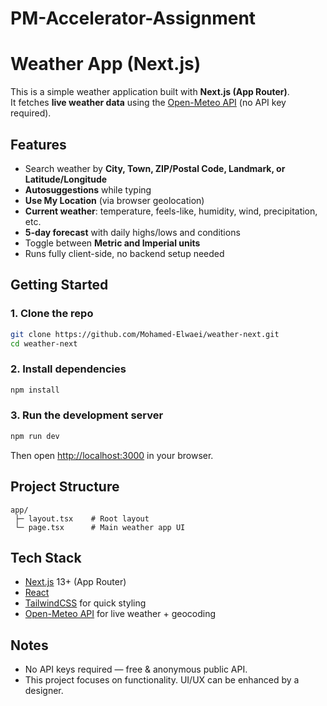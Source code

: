 # PM-Accelerator-Assignment

# Weather App (Next.js)

This is a simple weather application built with **Next.js (App Router)**.  
It fetches **live weather data** using the [Open-Meteo API](https://open-meteo.com/) (no API key required).

## Features
- Search weather by **City, Town, ZIP/Postal Code, Landmark, or Latitude/Longitude**
- **Autosuggestions** while typing
- **Use My Location** (via browser geolocation)
- **Current weather**: temperature, feels-like, humidity, wind, precipitation, etc.
- **5-day forecast** with daily highs/lows and conditions
- Toggle between **Metric and Imperial units**
- Runs fully client-side, no backend setup needed

## Getting Started

### 1. Clone the repo
```bash
git clone https://github.com/Mohamed-Elwaei/weather-next.git
cd weather-next
```

### 2. Install dependencies
```bash
npm install
```

### 3. Run the development server
```bash
npm run dev
```

Then open [http://localhost:3000](http://localhost:3000) in your browser.

## Project Structure
```
app/
 ├─ layout.tsx    # Root layout
 └─ page.tsx      # Main weather app UI
```

## Tech Stack
- [Next.js](https://nextjs.org/) 13+ (App Router)
- [React](https://react.dev/)
- [TailwindCSS](https://tailwindcss.com/) for quick styling
- [Open-Meteo API](https://open-meteo.com/) for live weather + geocoding

## Notes
- No API keys required — free & anonymous public API.
- This project focuses on functionality. UI/UX can be enhanced by a designer.
